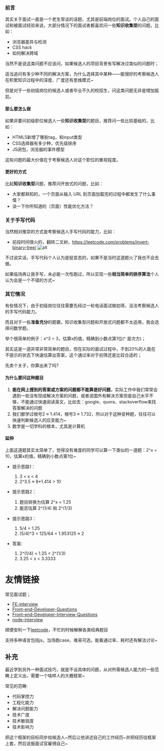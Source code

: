 ### 前言
其实关于面试一直是一个老生常谈的话题，尤其是前端岗位的面试。个人自己的面试和被面试经验来说，大部分情况下的面试者都喜欢问一些**知识收集型**的问题，比如：
- 浏览器差异与检测
- CSS hack
- 如何解决跨域

当然不是说这类问题不应该问，如果候选人的项目背景有写解决过类似的问题时；

适当追问有多少种不同的解决方案，为什么选择其中某种——能很好的考察候选人在积累知识过程中的深度、广度还有思维模式~

但是对于一些初级岗位的候选人或者毕业不久的校招生，问这类问题无非是增加尴尬。

#### 那么要怎么做
如果非要问初级职位候选人一些**知识收集型**的题目，推荐问一些比较基础的，比如：
- HTML5新增了哪些tag，和input类型
- CSS选择器有多少种，优先级排序
- JS闭包，浏览器的事件模型

这些问题的最大价值在于考察候选人对这个职位的重视程度。

#### 更好的方式
比起**知识收集型**问题，推荐问开放式的问题，比如：
- 大家都熟知的，一个页面从输入 URL 到页面加载完的过程中都发生了什么事情？
- 谈一下你所知道的（页面）性能优化方法？

### 关于手写代码
当然相对推崇的方式是考察候选人手写代码的能力，比如：
- 前段时间很火的，翻转二叉树，https://leetcode.com/problems/invert-binary-tree/
![alt](http://114.215.154.70:8360/static/upload/201607/VV9wWNfjo26wPbjpn-ojUcEo.png)

不过说实话，手写代码个人认为是挺变态的，如果不是当时这道题火了我也不会去做。

如果临场再让我手写，未必能一次性跑过，所以实现一些**相当简单的排序算法**个人认为会是一个不错的方式~

### 其它情况
有些情况下，由于初级岗位往往需要先经过一轮电话面试做初筛，没法考察候选人的手写代码能力。

而且对于一些**准备充分**的题霸，知识收集型问题和开放式问题都不太适用，我会选择问数学题。

举个很简单的例子：x^3 = 3，估算x的值，精确到小数点第1位(^ 是次方)；

其实这是一道非常非常简单的题目，但在实际的面试过程中，不到20%的人能在不提示的状态下快速估算出答案，这个通过率对于初筛还是比较合适的；

先卖个关子，你算出来了吗?

#### 为什么要问这种题目
1. **能在网上搜到的答案或方案的问题都不能算是好问题**，实际工作中我们常常会遇到一些没有现成解决方案的问题，或者说国外有解决方案但是自己水平不够，不能通过快速阅读英文，比如去：google、quora、stackoverflow来找答案解决的问题
2. 我们都学过根号2 ≈ 1.414，根号3 ≈ 1.732，所以对于这种变种题，往往可以快速判断候选人的应变能力~
3. 数学是一切学科的根本，尤其是计算机

#### 延伸
上面这道题其实太简单了，觉得没有难度的同学可以算一下类似的一道题：2^x = 10，估算x的值，精确到小数点第1位~

* 提示思路1：
    1. 3 < x < 4
    2. 2^3.5 ≈ 8*1.414 > 10

* 提示思路2：
    1. 题目转换为估算 2^x = 1.25
    2. 能否估算 2^(1/4) 和 2^(1/3)

* 提示思路3：
    1. 5/4 = 1.25
    2. (5/4)^3 = 125/64 = 1.953125 ≈ 2

* 答案:
    1. 2^(1/4) < 1.25 < 2^(1/3)
    2. 3.25 < x < 3.3333

# 友情链接
常见面试题；
- [FE-interview](https://github.com/qiu-deqing/FE-interview)
- [Front-end-Developer-Questions](https://github.com/markyun/My-blog/tree/master/Front-end-Developer-Questions/Questions-and-Answers)
- [Front-end-Developer-Interview-Questions]( https://github.com/h5bp/Front-end-Developer-Interview-Questions/tree/master/Translations/Chinese)
- [node-interview](https://github.com/ElemeFE/node-interview)

顺便安利一下[leetcode](https://leetcode.com/)，不忙的时候解解各类经典题目

支持多种语言包括js，当场跑case，难易可选，能看通过率、耗时还有解法讨论~

## 补充
最近学到另外一种面试技巧，就是不设具体的问题，从对所需候选人能力的一些范畴上定义出，需要一个啥样人的大概框架~

常见的范畴:
* 代码掌控力
* 工程化能力
* 解决问题能力
* 技术广度
* 技术敏锐度
* 技术影响力

把这个框架的目标同步给候选人~然后让他讲述自己的工作经历~并把经历往框架上套，然后说服面试官雇佣自己~

